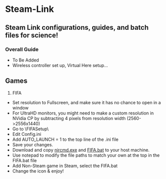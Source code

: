 # Steam-Link

## Steam Link configurations, guides, and batch files for science!

### Overall Guide
  * To Be Added
  * Wireless controller set up, Virtual Here setup...

## Games 

1. FIFA
  * Set resolution to Fullscreen, and make sure it has no chance to open in a window
  * For UltraHD monitors, you might need to make a custom resolution in NVidia CP by subtracting 4 pixels from resolution width (2560->2556x1440)
  * Go to <path-to-game>\FIFASetup\
  * Edit Config.ini
  * Add AUTO_LAUNCH = 1 to the top line of the .ini file
  * Save your changes.
  * Download and copy [nircmd.exe](http://nircmd.nirsoft.net/) and [FIFA.bat](../master/FIFA.bat) to your host machine.
  * Use notepad to modify the file paths to match your own at the top in the FIFA.bat file
  * Add Non-Steam game in Steam, select the FIFA.bat
  * Change the icon & enjoy!
  
